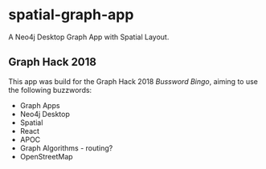 # spatial-graph-app

A Neo4j Desktop Graph App with Spatial Layout.

## Graph Hack 2018

This app was build for the Graph Hack 2018 _Bussword Bingo_, aiming to use the following buzzwords:

* Graph Apps
* Neo4j Desktop
* Spatial
* React
* APOC
* Graph Algorithms  - routing?
* OpenStreetMap

